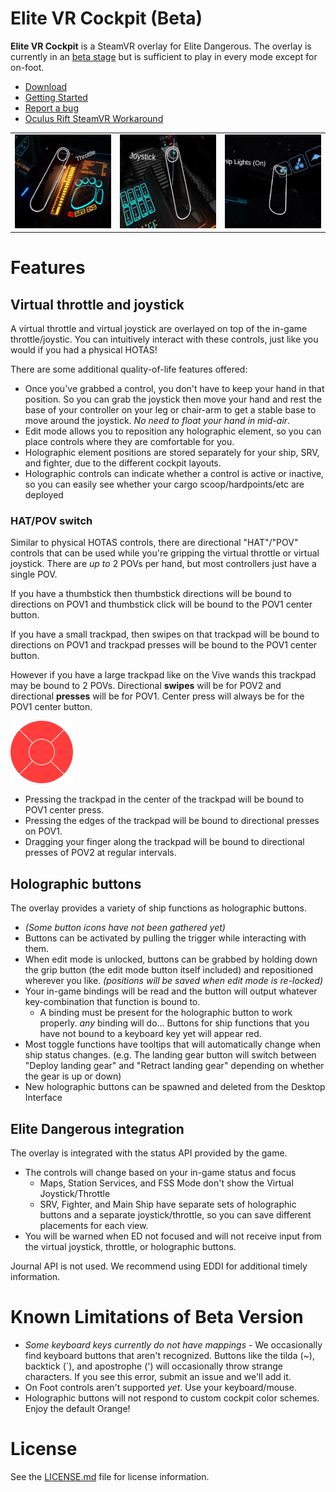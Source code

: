 Elite VR Cockpit (Beta)
================

**Elite VR Cockpit** is a SteamVR overlay for Elite Dangerous. The overlay is currently in an [beta stage](#known-limitations-of-beta-version) but is sufficient to play in every mode except for on-foot.

* [Download](https://github.com/boyestrous/elite-vr-cockpit/releases)
* [Getting Started](GETTING-STARTED.md)
* [Report a bug](https://github.com/boyestrous/elite-vr-cockpit/issues)
* [Oculus Rift SteamVR Workaround](OCULUS-WORKAROUND.md)

<style>
  .image-cell {
    width: 200px;
    height: 150px;
    overflow: hidden;
  }

  .image-cell img {
    width: 100%;
    height: 100%;
    object-fit: cover;
  }
</style>

<table>
  <tr>
    <td class="image-cell">
      <img src="Assets/Documentation/Images/ScreenshotThrottle.png" alt="Throttle">
    </td>
    <td class="image-cell">
      <img src="Assets/Documentation/Images/ScreenshotJoystick.png" alt="ScreenshotJoystick">
    </td>
    <td class="image-cell">
      <img src="Assets/Documentation/Images/ScreenshotButton.png" alt="ScreenshotButton">
    </td>
  </tr>
</table>


# Features

## Virtual throttle and joystick

A virtual throttle and virtual joystick are overlayed on top of the in-game throttle/joystic. You can intuitively interact with these controls, just like you would if you had a physical HOTAS!

There are some additional quality-of-life features offered:
- Once you've grabbed a control, you don't have to keep your hand in that position. So you can grab the joystick then move your hand and rest the base of your controller on your leg or chair-arm to get a stable base to move around the joystick. _No need to float your hand in mid-air_.
- Edit mode allows you to reposition any holographic element, so you can place controls where they are comfortable for you.
- Holographic element positions are stored separately for your ship, SRV, and fighter, due to the different cockpit layouts.
- Holographic controls can indicate whether a control is active or inactive, so you can easily see whether your cargo scoop/hardpoints/etc are deployed

### HAT/POV switch
Similar to physical HOTAS controls, there are directional "HAT"/"POV" controls that can be used while you're gripping the virtual throttle or virtual joystick. There are _up to_ 2 POVs per hand, but most controllers just have a single POV.

If you have a thumbstick then thumbstick directions will be bound to directions on POV1 and thumbstick click will be bound to the POV1 center button.

If you have a small trackpad, then swipes on that trackpad will be bound to directions on POV1 and trackpad presses will be bound to the POV1 center button.

However if you have a large trackpad like on the Vive wands this trackpad may be bound to 2 POVs. Directional **swipes** will be for POV2 and directional **presses** will be for POV1. Center press will always be for the POV1 center button.

![Trackpad HAT Regions](Assets/Documentation/Images/TrackpadHAT.png)

- Pressing the trackpad in the center of the trackpad will be bound to POV1 center press.
- Pressing the edges of the trackpad will be bound to directional presses on POV1.
- Dragging your finger along the trackpad will be bound to directional presses of POV2 at regular intervals.

## Holographic buttons

The overlay provides a variety of ship functions as holographic buttons.

* *(Some button icons have not been gathered yet)*
* Buttons can be activated by pulling the trigger while interacting with them.
* When edit mode is unlocked, buttons can be grabbed by holding down the grip button (the edit mode button itself included) and repositioned wherever you like. *(positions will be saved when edit mode is re-locked)*
* Your in-game bindings will be read and the button will output whatever key-combination that function is bound to.
  * A binding must be present for the holographic button to work properly. *any* binding will do... Buttons for ship functions that you have not bound to a keyboard key yet will appear red.
* Most toggle functions have tooltips that will automatically change when ship status changes. (e.g. The landing gear button will switch between "Deploy landing gear" and "Retract landing gear" depending on whether the gear is up or down)
* New holographic buttons can be spawned and deleted from the Desktop Interface

## Elite Dangerous integration

The overlay is integrated with the status API provided by the game.
- The controls will change based on your in-game status and focus
  - Maps, Station Services, and FSS Mode don't show the Virtual Joystick/Throttle
  - SRV, Fighter, and Main Ship have separate sets of holographic buttons and a separate joystick/throttle, so you can save different placements for each view.
- You will be warned when ED not focused and will not receive input from the virtual joystick, throttle, or holographic buttons.

Journal API is not used. We recommend using EDDI for additional timely information.

# Known Limitations of Beta Version
* *Some keyboard keys currently do not have mappings* - We occasionally find keyboard buttons that aren't recognized. Buttons like the tilda (~), backtick (`), and apostrophe (') will occasionally throw strange characters. If you see this error, submit an issue and we'll add it.
* On Foot controls aren't supported _yet_. Use your keyboard/mouse.
* Holographic buttons will not respond to custom cockpit color schemes. Enjoy the default Orange!

# License

See the [LICENSE.md](LICENSE.md) file for license information.
